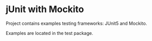 # jUnit with Mockito

Project contains examples testing frameworks: JUnit5 and Mockito.

Examples are located in the test package.
